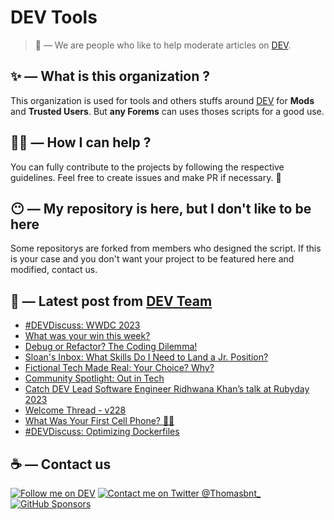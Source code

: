 # DEV Tools

> 🔧 — We are people who like to help moderate articles on [DEV](https://dev.to).

## ✨ — What is this organization ?

This organization is used for tools and others stuffs around [DEV](https://dev.to) for **Mods** and **Trusted Users**. But __any Forems__ can uses thoses scripts for a good use.


## 💪🏼 — How I can help ?

You can fully contribute to the projects by following the respective guidelines. Feel free to create issues and make PR if necessary. 🎉

## 😶 — My repository is here, but I don't like to be here

Some repositorys are forked from members who designed the script. If this is your case and you don't want your project to be featured here and modified, contact us.

## 📝 — Latest post from [DEV Team](https://dev.to/devteam)

<!-- BLOG-POST-LIST:START -->
- [#DEVDiscuss: WWDC 2023](https://dev.to/devteam/devdiscuss-wwdc-2023-35b6)
- [What was your win this week?](https://dev.to/devteam/what-was-your-win-this-week-5a1i)
- [Debug or Refactor? The Coding Dilemma!](https://dev.to/devteam/debug-or-refactor-the-coding-dilemma-2e2j)
- [Sloan&#39;s Inbox: What Skills Do I Need to Land a Jr. Position?](https://dev.to/devteam/sloans-inbox-what-skills-do-i-need-to-land-a-jr-position-5eg4)
- [Fictional Tech Made Real: Your Choice? Why?](https://dev.to/devteam/fictional-tech-made-real-your-choice-why-lea)
- [Community Spotlight: Out in Tech](https://dev.to/devteam/community-spotlight-out-in-tech-3c78)
- [Catch DEV Lead Software Engineer Ridhwana Khan’s talk at Rubyday 2023](https://dev.to/devteam/catch-dev-lead-software-engineer-ridhwana-khans-talk-at-rubyday-2023-34i1)
- [Welcome Thread - v228](https://dev.to/devteam/welcome-thread-v228-3jal)
- [What Was Your First Cell Phone? 🙌📱](https://dev.to/devteam/what-was-your-first-cell-phone-4gko)
- [#DEVDiscuss: Optimizing Dockerfiles](https://dev.to/devteam/devdiscuss-optimizing-dockerfiles-an1)
<!-- BLOG-POST-LIST:END -->


## ☕ — Contact us

[![Follow me on DEV](https://img.shields.io/badge/dev.to-%2308090A.svg?&style=for-the-badge&logo=dev.to&logoColor=white&alt=devto)](https://dev.to/thomasbnt)
[![Contact me on Twitter @Thomasbnt_](https://img.shields.io/badge/Contact%20me%20on%20Twitter-%231DA1F2.svg?&style=for-the-badge&logo=twitter&logoColor=white&alt=twitter)](https://twitter.com/messages/1142357270-1142357270?text=Hello,%20I%20contact%20you%20from%20devtotools%20&recipient_id=1142357270) [![GitHub Sponsors](https://img.shields.io/badge/Sponsor%20me-%23EA54AE.svg?&style=for-the-badge&logo=github-sponsors&logoColor=white)](https://github.com/sponsors/thomasbnt)


